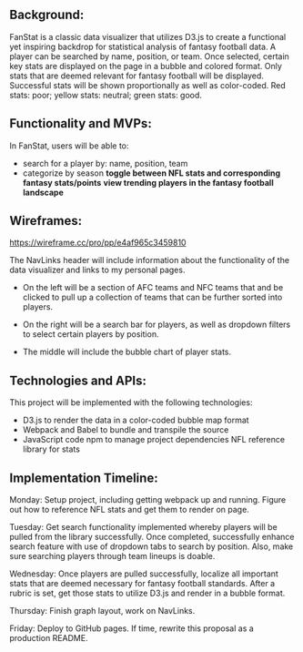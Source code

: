 ## Background:

FanStat is a classic data visualizer that utilizes D3.js to create a functional yet inspiring backdrop for statistical analysis of fantasy football data. A player can be searched by name, position, or team. Once selected, certain key stats are displayed on the page in a bubble and colored format. Only stats that are deemed relevant for fantasy football will be displayed. Successful stats will be shown proportionally as well as color-coded. Red stats: poor; yellow stats: neutral; green stats: good.

## Functionality and MVPs:

In FanStat, users will be able to:

* search for a player by: name, position, team
* categorize by season
**toggle between NFL stats and corresponding fantasy stats/points**
**view trending players in the fantasy football landscape**

## Wireframes:

https://wireframe.cc/pro/pp/e4af965c3459810

The NavLinks header will include information about the functionality of the data visualizer and links to my personal pages.

* On the left will be a section of AFC teams and NFC teams that and be clicked to pull up a collection of teams that can be further sorted into players.

* On the right will be a search bar for players, as well as dropdown filters to select certain players by position.

* The middle will include the bubble chart of player stats.

## Technologies and APIs:

This project will be implemented with the following technologies:

* D3.js to render the data in a color-coded bubble map format 
* Webpack and Babel to bundle and transpile the source 
* JavaScript code npm to manage project dependencies NFL reference library for stats

## Implementation Timeline:

Monday: Setup project, including getting webpack up and running. Figure out how to reference NFL stats and get them to render on page.

Tuesday: Get search functionality implemented whereby players will be pulled from the library successfully. Once completed, successfully enhance search feature with use of dropdown tabs to search by position. Also, make sure searching players through team lineups is doable.

Wednesday: Once players are pulled successfully, localize all important stats that are deemed necessary for fantasy football standards. After a rubric is set, get those stats to utilize D3.js and render in a bubble format.

Thursday: Finish graph layout, work on NavLinks.

Friday: Deploy to GitHub pages. If time, rewrite this proposal as a production README.
